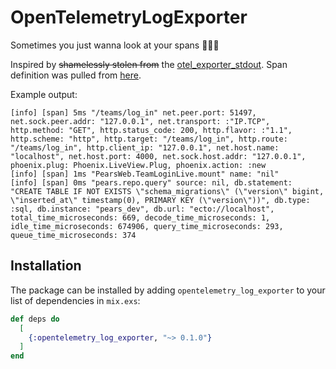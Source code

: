 # OpenTelemetryLogExporter

Sometimes you just wanna look at your spans 🤷🏻‍♂️

Inspired by ~~shamelessly stolen from~~ the [otel_exporter_stdout](https://github.com/open-telemetry/opentelemetry-erlang/blob/main/apps/opentelemetry/src/otel_exporter_stdout.erl). Span definition was pulled from [here](https://github.com/open-telemetry/opentelemetry-erlang/blob/main/apps/opentelemetry/include/otel_span.hrl#L19).

Example output:
```shell
[info] [span] 5ms "/teams/log_in" net.peer.port: 51497, net.sock.peer.addr: "127.0.0.1", net.transport: :"IP.TCP", http.method: "GET", http.status_code: 200, http.flavor: :"1.1", http.scheme: "http", http.target: "/teams/log_in", http.route: "/teams/log_in", http.client_ip: "127.0.0.1", net.host.name: "localhost", net.host.port: 4000, net.sock.host.addr: "127.0.0.1", phoenix.plug: Phoenix.LiveView.Plug, phoenix.action: :new
[info] [span] 1ms "PearsWeb.TeamLoginLive.mount" name: "nil"
[info] [span] 0ms "pears.repo.query" source: nil, db.statement: "CREATE TABLE IF NOT EXISTS \"schema_migrations\" (\"version\" bigint, \"inserted_at\" timestamp(0), PRIMARY KEY (\"version\"))", db.type: :sql, db.instance: "pears_dev", db.url: "ecto://localhost", total_time_microseconds: 669, decode_time_microseconds: 1, idle_time_microseconds: 674906, query_time_microseconds: 293, queue_time_microseconds: 374
```

## Installation

The package can be installed by adding `opentelemetry_log_exporter` to your list of dependencies in `mix.exs`:

```elixir
def deps do
  [
    {:opentelemetry_log_exporter, "~> 0.1.0"}
  ]
end
```

